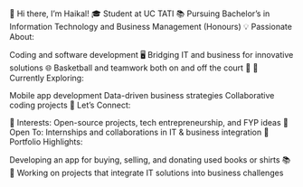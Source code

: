 👋 Hi there, I’m Haikal!
🎓 Student at UC TATI
📚 Pursuing Bachelor’s in Information Technology and Business Management (Honours)
💡 Passionate About:

Coding and software development 🖥️
Bridging IT and business for innovative solutions 🌐
Basketball and teamwork both on and off the court 🏀
🌱 Currently Exploring:

Mobile app development
Data-driven business strategies
Collaborative coding projects
🔗 Let’s Connect:

🌟 Interests: Open-source projects, tech entrepreneurship, and FYP ideas
🤝 Open To: Internships and collaborations in IT & business integration
📂 Portfolio Highlights:

Developing an app for buying, selling, and donating used books or shirts 📚👕
Working on projects that integrate IT solutions into business challenges
